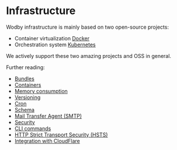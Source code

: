 # Infrastructure

Wodby infrastructure is mainly based on two open-source projects:

* Container virtualization <a href="https://docker.com" target="_blank">Docker</a> 
* Orchestration system <a href="http://kubernetes.io/" target="_blank">Kubernetes</a>

We actively support these two amazing projects and OSS in general.

Further reading:

* [Bundles](bundles/README.md)
* [Containers](containers/README.md)
* [Memory consumption](memory-consumption.md)
* [Versioning](versioning.md)
* [Cron](cron.md)
* [Schema](schema.md)
* [Mail Transfer Agent (SMTP)](mta.md)
* [Security](security.md)
* [CLI commands](cli.md)
* [HTTP Strict Transport Security (HSTS)](hsts.md)
* [Integration with CloudFlare](cloudflare.md)
